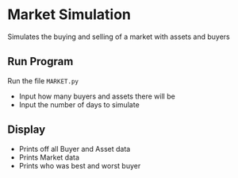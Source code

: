 # Market Simulation
Simulates the buying and selling of a market with assets and buyers
## Run Program
Run the file `MARKET.py`
- Input how many buyers and assets there will be
- Input the number of days to simulate
## Display
- Prints off all Buyer and Asset data
- Prints Market data
- Prints who was best and worst buyer